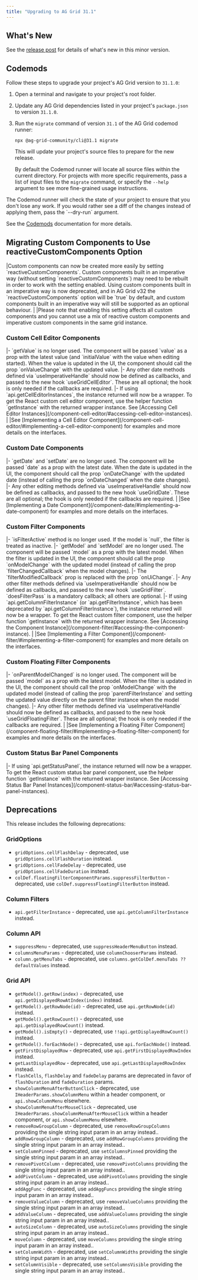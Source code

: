 ```yaml
---
title: "Upgrading to AG Grid 31.1"
---
```


## What's New

See the [release post](https://blog.ag-grid.com/whats-new-in-ag-grid-31-1/) for details of what's new in this minor version.

## Codemods

Follow these steps to upgrade your project's AG Grid version to `31.1.0`:

1. Open a terminal and navigate to your project's root folder.

2. Update any AG Grid dependencies listed in your project's `package.json` to version `31.1.0`.

3. Run the `migrate` command of version `31.1` of the AG Grid codemod runner:

    ```
    npx @ag-grid-community/cli@31.1 migrate
    ```

    This will update your project's source files to prepare for the new release.

    By default the Codemod runner will locate all source files within the current directory. For projects with more specific requirements, pass a list of input files to the `migrate` command, or specify the `--help` argument to see more fine-grained usage instructions.

<note>
The Codemod runner will check the state of your project to ensure that you don't lose any work. If you would rather see a diff of the changes instead of applying them, pass the `--dry-run` argument.
</note>

See the [Codemods](/codemods/) documentation for more details.

<framework-specific-section frameworks="react">
<h2 id="migrating-to-use-reactivecustomcomponents">Migrating Custom Components to Use reactiveCustomComponents Option</h2>
</framework-specific-section>

<framework-specific-section frameworks="react">
|Custom components can now be created more easily by setting `reactiveCustomComponents`. Custom components built in an imperative way (without setting `reactiveCustomComponents`) may need to be rebuilt in order to work with the setting enabled. Using custom components built in an imperative way is now deprecated, and in AG Grid v32 the `reactiveCustomComponents` option will be `true` by default, and custom components built in an imperative way will still be supported as an optional behaviour.
|
|Please note that enabling this setting affects all custom components and you cannot use a mix of reactive custom components and imperative custom components in the same grid instance. 
</framework-specific-section>

<framework-specific-section frameworks="react">
<h3 id="custom-cell-editor-components">Custom Cell Editor Components</h2>
</framework-specific-section>

<framework-specific-section frameworks="react">
|- `getValue` is no longer used. The component will be passed `value` as a prop with the latest value (and `initialValue` with the value when editing started). When the value is updated in the UI, the component should call the prop `onValueChange` with the updated value.
|- Any other date methods defined via `useImperativeHandle` should now be defined as callbacks, and passed to the new hook `useGridCellEditor`. These are all optional; the hook is only needed if the callbacks are required.
|- If using `api.getCellEditorInstances`, the instance returned will now be a wrapper. To get the React custom cell editor component, use the helper function `getInstance` with the returned wrapper instance. See [Accessing Cell Editor Instances](/component-cell-editor/#accessing-cell-editor-instances).
|
|See [Implementing a Cell Editor Component](/component-cell-editor/#implementing-a-cell-editor-component) for examples and more details on the interfaces.
</framework-specific-section>

<framework-specific-section frameworks="react">
<h3 id="custom-date-components">Custom Date Components</h2>
</framework-specific-section>

<framework-specific-section frameworks="react">
|- `getDate` and `setDate` are no longer used. The component will be passed `date` as a prop with the latest date. When the date is updated in the UI, the component should call the prop `onDateChange` with the updated date (instead of calling the prop `onDateChanged` when the date changes).
|- Any other editing methods defined via `useImperativeHandle` should now be defined as callbacks, and passed to the new hook `useGridDate`. These are all optional; the hook is only needed if the callbacks are required.
|
|See [Implementing a Date Component](/component-date/#implementing-a-date-component) for examples and more details on the interfaces.
</framework-specific-section>

<framework-specific-section frameworks="react">
<h3 id="custom-filter-components">Custom Filter Components</h2>
</framework-specific-section>

<framework-specific-section frameworks="react">
|- `isFilterActive` method is no longer used. If the model is `null`, the filter is treated as inactive.
|- `getModel` and `setModel` are no longer used. The component will be passed `model` as a prop with the latest model. When the filter is updated in the UI, the component should call the prop `onModelChange` with the updated model (instead of calling the prop `filterChangedCallback` when the model changes).
|- The `filterModifiedCallback` prop is replaced with the prop `onUiChange`.
|- Any other filter methods defined via `useImperativeHandle` should now be defined as callbacks, and passed to the new hook `useGridFilter`. `doesFilterPass` is a mandatory callback; all others are optional.
|- If using `api.getColumnFilterInstance` (or `api.getFilterInstance`, which has been deprecated by `api.getColumnFilterInstance`), the instance returned will now be a wrapper. To get the React custom filter component, use the helper function `getInstance` with the returned wrapper instance. See [Accessing the Component Instance](/component-filter/#accessing-the-component-instance).
|
|See [Implementing a Filter Component](/component-filter/#implementing-a-filter-component) for examples and more details on the interfaces.
</framework-specific-section>

<framework-specific-section frameworks="react">
<h3 id="custom-floating-filter-components">Custom Floating Filter Components</h2>
</framework-specific-section>

<framework-specific-section frameworks="react">
|- `onParentModelChanged` is no longer used. The component will be passed `model` as a prop with the latest model. When the filter is updated in the UI, the component should call the prop `onModelChange` with the updated model (instead of calling the prop `parentFilterInstance` and setting the updated value directly on the parent filter instance when the model changes).
|- Any other filter methods defined via `useImperativeHandle` should now be defined as callbacks, and passed to the new hook `useGridFloatingFilter`. These are all optional; the hook is only needed if the callbacks are required.
|
|See [Implementing a Floating Filter Component](/component-floating-filter/#implementing-a-floating-filter-component) for examples and more details on the interfaces.
</framework-specific-section>

<framework-specific-section frameworks="react">
<h3 id="custom-cell-editor-components">Custom Status Bar Panel Components</h2>
</framework-specific-section>

<framework-specific-section frameworks="react">
|- If using `api.getStatusPanel`, the instance returned will now be a wrapper. To get the React custom status bar panel component, use the helper function `getInstance` with the returned wrapper instance. See [Accessing Status Bar Panel Instances](/component-status-bar/#accessing-status-bar-panel-instances).
</framework-specific-section>

## Deprecations

This release includes the following deprecations:

### GridOptions

* `gridOptions.cellFlashDelay` - deprecated, use `gridOptions.cellFlashDuration` instead.
* `gridOptions.cellFadeDelay` - deprecated, use `gridOptions.cellFadeDuration` instead.
* `colDef.floatingFilterComponentParams.suppressFilterButton` - deprecated, use `colDef.suppressFloatingFilterButton` instead.

### Column Filters

* `api.getFilterInstance` - deprecated, use `api.getColumnFilterInstance` instead.

### Column API

* `suppressMenu` - deprecated, use `suppressHeaderMenuButton` instead.
* `columnsMenuParams` - deprecated, use `columnChooserParams` instead. 
* `column.getMenuTabs` - deprecated, use `columns.getColDef.menuTabs ?? defaultValues` instead.

### Grid API 

* `getModel().getRow(index)` - deprecated, use `api.getDisplayedRowAtIndex(index)` instead.
* `getModel().getRowNode(id)` - deprecated, use `api.getRowNode(id)` instead.
* `getModel().getRowCount()` - deprecated, use `api.getDisplayedRowCount()` instead.
* `getModel().isEmpty()` - deprecated, use `!!api.getDisplayedRowCount()` instead.
* `getModel().forEachNode()` - deprecated, use `api.forEachNode()` instead.
* `getFirstDisplayedRow`  - deprecated, use `api.getFirstDisplayedRowIndex` instead. 
* `getLastDisplayedRow`  - deprecated, use `api.getLastDisplayedRowIndex` instead.
* `flashCells`, `flashDelay` and `fadeDelay` params are deprecated in favor of `flashDuration` and `fadeDuration` params.
* `showColumnMenuAfterButtonClick` - deprecated, use `IHeaderParams.showColumnMenu` within a header component, or `api.showColumnMenu` elsewhere.
* `showColumnMenuAfterMouseClick` - deprecated, use `IHeaderParams.showColumnMenuAfterMouseClick` within a header component, or `api.showColumnMenu` elsewhere.
* `removeRowGroupColumn` - deprecated, use  `removeRowGroupColumns` providing the single string input param in an array instead..
* `addRowGroupColumn` - deprecated, use `addRowGroupColumns` providing the single string input param in an array instead..
* `setColumnPinned` - deprecated, use `setColumnsPinned` providing the single string input param in an array instead..
* `removePivotColumn` - deprecated, use `removePivotColumns` providing the single string input param in an array instead..
* `addPivotColumn` - deprecated, use `addPivotColumns` providing the single string input param in an array instead..
* `addAggFunc` - deprecated, use `addAggFuncs` providing the single string input param in an array instead..
* `removeValueColumn` - deprecated, use `removeValueColumns` providing the single string input param in an array instead..
* `addValueColumn` - deprecated, use `addValueColumns` providing the single string input param in an array instead..
* `autoSizeColumn` - deprecated, use `autoSizeColumns` providing the single string input param in an array instead..
* `moveColumn` - deprecated, use `moveColumns` providing the single string input param in an array instead..
* `setColumnWidth` - deprecated, use `setColumnWidths` providing the single string input param in an array instead..
* `setColumnVisible` - deprecated, use `setColumnsVisible` providing the single string input param in an array instead..